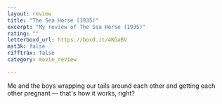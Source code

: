 ```yaml
---
layout: review
title: "The Sea Horse (1935)"
excerpt: "My review of The Sea Horse (1935)"
rating: ""
letterboxd_url: https://boxd.it/4KGaBV
mst3k: false
rifftrax: false
category: movie_review

---
```


Me and the boys wrapping our tails around each other and getting each other pregnant — that's how it works, right?
